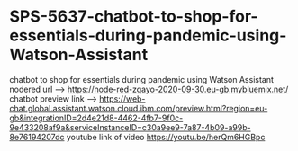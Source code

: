 # SPS-5637-chatbot-to-shop-for-essentials-during-pandemic-using-Watson-Assistant
chatbot to shop for essentials during pandemic using Watson Assistant
nodered url --> https://node-red-zqayo-2020-09-30.eu-gb.mybluemix.net/
chatbot preview link --> https://web-chat.global.assistant.watson.cloud.ibm.com/preview.html?region=eu-gb&integrationID=2d4e21d8-4462-4fb7-9f0c-9e433208af9a&serviceInstanceID=c30a9ee9-7a87-4b09-a99b-8e76194207dc
youtube link of video https://youtu.be/herQm6HGBpc
